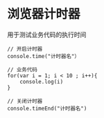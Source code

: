 # 浏览器计时器

用于测试业务代码的执行时间

```
// 开启计时器
console.time("计时器名"）

// 业务代码
for(var i = 1; i < 10 ; i++){
    console.log(i)
}

// 关闭计时器
console.timeEnd("计时器名")
```
